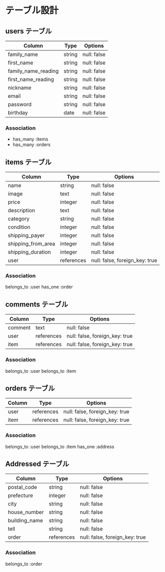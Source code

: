 # テーブル設計

## users テーブル

| Column              | Type   | Options     |
| ------------------- | ------ | ----------- |
| family_name         | string | null: false |
| first_name          | string | null: false |
| family_name_reading | string | null: false |
| first_name_reading  | string | null: false |
| nickname            | string | null: false |
| email               | string | null: false |
| password            | string | null: false |
| birthday            | date   | null: false |

### Association

- has_many :items
- has_many :orders

## items テーブル

| Column             | Type       | Options                        |
| ------------------ | ---------- | ------------------------------ |
| name               | string     | null: false                    |
| image              | text       | null: false                    |
| price              | integer    | null: false                    |
| description        | text       | null: false                    |
| category           | string     | null: false                    |
| condition          | integer    | null: false                    |
| shipping_payer     | integer    | null: false                    |
| shipping_from_area | integer    | null: false                    |
| shipping_duration  | integer    | null: false                    |
| user               | references | null: false, foreign_key: true |

### Association

belongs_to :user
has_one :order

## comments テーブル

| Column             | Type       | Options                        |
| ------------------ | ---------- | ------------------------------ |
| comment            | text       | null: false                    |
| user               | references | null: false, foreign_key: true |
| item               | references | null: false, foreign_key: true |

### Association

belongs_to :user
belongs_to :item

## orders テーブル

| Column             | Type       | Options                        |
| ------------------ | ---------- | ------------------------------ |
| user               | references | null: false, foreign_key: true |
| item               | references | null: false, foreign_key: true |

### Association

belongs_to :user
belongs_to :item
has_one :address

## Addressed テーブル

| Column             | Type       | Options                        |
| ------------------ | ---------- | ------------------------------ |
| postal_code        | string     | null: false                    |
| prefecture         | integer    | null: false                    |
| city               | string     | null: false                    |
| house_number       | string     | null: false                    |
| building_name      | string     | null: false                    |
| tell               | string     | null: false                    |
| order              | references | null: false, foreign_key: true |

### Association

belongs_to :order
